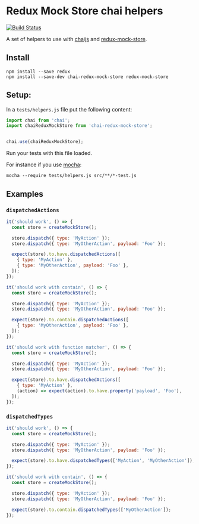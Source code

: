Redux Mock Store chai helpers
=============================

[![Build
Status](https://travis-ci.org/themouette/chai-redux-mock-store.svg?branch=master)](https://travis-ci.org/themouette/chai-redux-mock-store)

A set of helpers to use with [chaijs](http://chaijs.com) and
[redux-mock-store](http://arnaudbenard.com/redux-mock-store/).

## Install

```
npm install --save redux
npm install --save-dev chai-redux-mock-store redux-mock-store
```

## Setup:

In a `tests/helpers.js` file put the following content:

``` javascript
import chai from 'chai';
import chaiReduxMockStore from 'chai-redux-mock-store';


chai.use(chaiReduxMockStore);
```

Run your tests with this file loaded.

For instance if you use [mocha](https://mochajs.org/):

```
mocha --require tests/helpers.js src/**/*-test.js
```

## Examples

### `dispatchedActions`

``` javascript
it('should work', () => {
  const store = createMockStore();

  store.dispatch({ type: 'MyAction' });
  store.dispatch({ type: 'MyOtherAction', payload: 'Foo' });

  expect(store).to.have.dispatchedActions([
    { type: 'MyAction' },
    { type: 'MyOtherAction', payload: 'Foo' },
  ]);
});

it('should work with contain', () => {
  const store = createMockStore();

  store.dispatch({ type: 'MyAction' });
  store.dispatch({ type: 'MyOtherAction', payload: 'Foo' });

  expect(store).to.contain.dispatchedActions([
    { type: 'MyOtherAction', payload: 'Foo' },
  ]);
});

it('should work with function matcher', () => {
  const store = createMockStore();

  store.dispatch({ type: 'MyAction' });
  store.dispatch({ type: 'MyOtherAction', payload: 'Foo' });

  expect(store).to.have.dispatchedActions([
    { type: 'MyAction' },
    (action) => expect(action).to.have.property('payload', 'Foo'),
  ]);
});
```

### `dispatchedTypes`

``` javascript
it('should work', () => {
  const store = createMockStore();

  store.dispatch({ type: 'MyAction' });
  store.dispatch({ type: 'MyOtherAction', payload: 'Foo' });

  expect(store).to.have.dispatchedTypes(['MyAction', 'MyOtherAction']);
});

it('should work with contain', () => {
  const store = createMockStore();

  store.dispatch({ type: 'MyAction' });
  store.dispatch({ type: 'MyOtherAction', payload: 'Foo' });

  expect(store).to.contain.dispatchedTypes(['MyOtherAction']);
});
```
